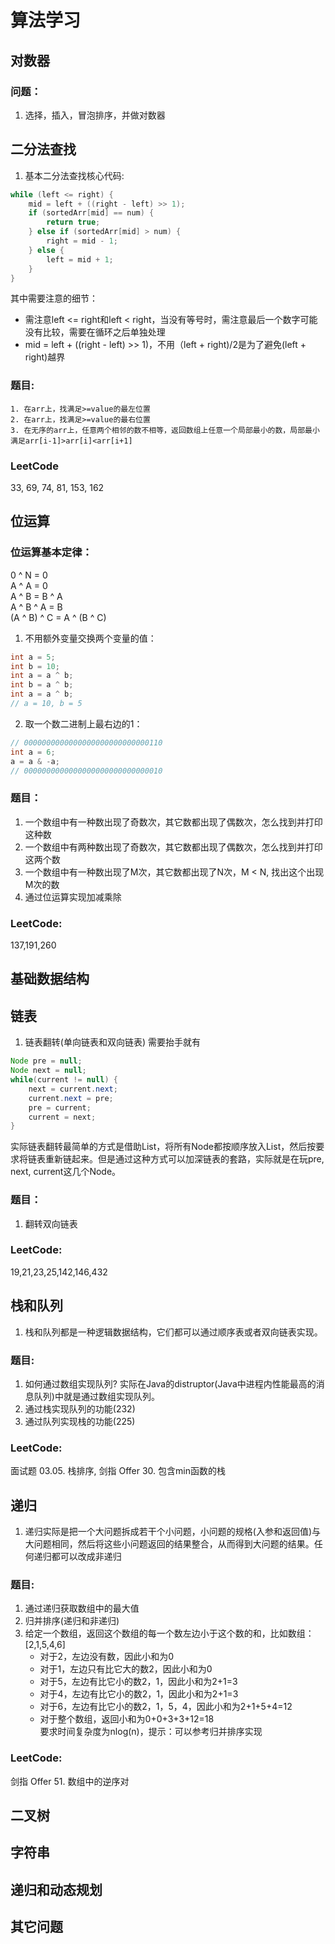 # 算法学习
## 对数器
### 问题：
1. 选择，插入，冒泡排序，并做对数器

## 二分法查找
1. 基本二分法查找核心代码:
```java
while (left <= right) {
    mid = left + ((right - left) >> 1);
    if (sortedArr[mid] == num) {
        return true;
    } else if (sortedArr[mid] > num) {
        right = mid - 1;
    } else {
        left = mid + 1;
    }
}
```
其中需要注意的细节：
* 需注意left <= right和left < right，当没有等号时，需注意最后一个数字可能没有比较，需要在循环之后单独处理
* mid = left + ((right - left) >> 1)，不用（left + right)/2是为了避免(left + right)越界
### 题目:
    1. 在arr上，找满足>=value的最左位置
    2. 在arr上，找满足>=value的最右位置
    3. 在无序的arr上，任意两个相邻的数不相等，返回数组上任意一个局部最小的数，局部最小满足arr[i-1]>arr[i]<arr[i+1]
### LeetCode 
33, 69, 74, 81, 153, 162
## 位运算
### 位运算基本定律：
0 ^ N = 0  
A ^ A = 0  
A ^ B = B ^ A  
A ^ B ^ A = B  
(A ^ B) ^ C = A ^ (B ^ C)

1. 不用额外变量交换两个变量的值：
```java
int a = 5;
int b = 10;
int a = a ^ b;
int b = a ^ b;
int a = a ^ b;
// a = 10, b = 5
```
2. 取一个数二进制上最右边的1：
```java
// 0000000000000000000000000000110
int a = 6;
a = a & -a;
// 0000000000000000000000000000010
```
### 题目：
1. 一个数组中有一种数出现了奇数次，其它数都出现了偶数次，怎么找到并打印这种数
2. 一个数组中有两种数出现了奇数次，其它数都出现了偶数次，怎么找到并打印这两个数
3. 一个数组中有一种数出现了M次，其它数都出现了N次，M < N, 找出这个出现M次的数
4. 通过位运算实现加减乘除
### LeetCode:
137,191,260

## 基础数据结构
## 链表
1. 链表翻转(单向链表和双向链表)
需要抬手就有
```java
Node pre = null;
Node next = null;
while(current != null) {
    next = current.next;
    current.next = pre;
    pre = current;
    current = next;
}
```
实际链表翻转最简单的方式是借助List，将所有Node都按顺序放入List，然后按要求将链表重新链起来。但是通过这种方式可以加深链表的套路，实际就是在玩pre, next, current这几个Node。
### 题目：
1. 翻转双向链表
### LeetCode:
19,21,23,25,142,146,432

## 栈和队列
1. 栈和队列都是一种逻辑数据结构，它们都可以通过顺序表或者双向链表实现。
### 题目:
1. 如何通过数组实现队列? 实际在Java的distruptor(Java中进程内性能最高的消息队列)中就是通过数组实现队列。
2. 通过栈实现队列的功能(232)
3. 通过队列实现栈的功能(225)
### LeetCode:
面试题 03.05. 栈排序, 剑指 Offer 30. 包含min函数的栈

## 递归
1. 递归实际是把一个大问题拆成若干个小问题，小问题的规格(入参和返回值)与大问题相同，然后将这些小问题返回的结果整合，从而得到大问题的结果。任何递归都可以改成非递归

### 题目:
1. 通过递归获取数组中的最大值
2. 归并排序(递归和非递归)
3. 给定一个数组，返回这个数组的每一个数左边小于这个数的和，比如数组：[2,1,5,4,6]  
    * 对于2，左边没有数，因此小和为0
    * 对于1，左边只有比它大的数2，因此小和为0
    * 对于5，左边有比它小的数2，1，因此小和为2+1=3
    * 对于4，左边有比它小的数2，1，因此小和为2+1=3
    * 对于6，左边有比它小的数2，1，5，4，因此小和为2+1+5+4=12
    * 对于整个数组，返回小和为0+0+3+3+12=18  
   要求时间复杂度为nlog(n)，提示：可以参考归并排序实现
### LeetCode:
剑指 Offer 51. 数组中的逆序对

## 二叉树

## 字符串

## 递归和动态规划

## 其它问题
